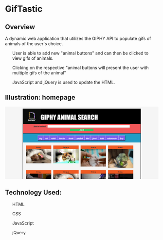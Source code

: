 # GifTastic

## Overview
A dynamic web application that utilizes the GIPHY API to populate gifs of animals of the user's choice. 
<ul>
	User is able to add new "animal buttons" and can then be clicked to view gifs of animals. 
</ul>
<ul>
	Clicking on the respective "animal buttons will present the user with multiple gifs of the animal" 
</ul>
<ul>
	JavaScript and jQuery is used to update the HTML. 
</ul>


## Illustration: homepage
<img src="assets/images/screenshot.png">

## Technology Used:
<ul>HTML</ul>
<ul>CSS</ul>
<ul>JavaScript</ul>
<ul>jQuery</ul>
